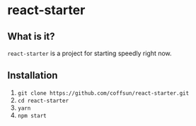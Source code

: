 # react-starter


## What is it?
`react-starter` is a project for starting speedly right now.


## Installation
1. `git clone https://github.com/coffsun/react-starter.git`
2. `cd react-starter`
3. `yarn`
4. `npm start`

